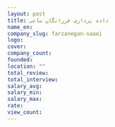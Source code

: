 ```yaml
---
layout: post
title: داده پردازی فرزانگان ساعی
name_en: 
company_slug: farzanegan-saaei
logo: 
cover: 
company_count:
founded:
location: ""
total_review: 
total_interview: 
salary_avg: 
salary_min: 
salary_max: 
rate: 
view_count: 
---
```


